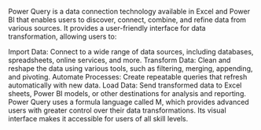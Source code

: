 Power Query is a data connection technology available in Excel and Power BI that enables users to discover, connect, combine, and refine data from various sources. It provides a user-friendly interface for data transformation, allowing users to:

Import Data: Connect to a wide range of data sources, including databases, spreadsheets, online services, and more.
Transform Data: Clean and reshape the data using various tools, such as filtering, merging, appending, and pivoting.
Automate Processes: Create repeatable queries that refresh automatically with new data.
Load Data: Send transformed data to Excel sheets, Power BI models, or other destinations for analysis and reporting.
Power Query uses a formula language called M, which provides advanced users with greater control over their data transformations. Its visual interface makes it accessible for users of all skill levels.
